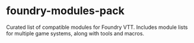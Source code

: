 # foundry-modules-pack
Curated list of compatible modules for Foundry VTT. Includes module lists for multiple game systems, along with tools and macros.
